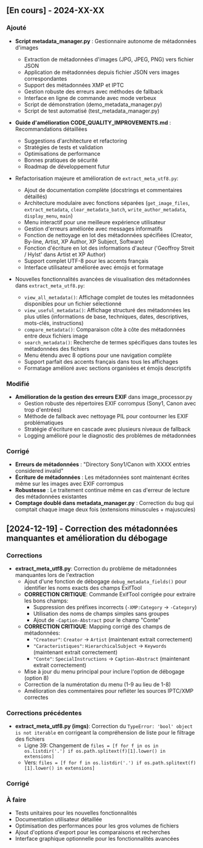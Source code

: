 ## [En cours] - 2024-XX-XX

### Ajouté
- **Script metadata_manager.py** : Gestionnaire autonome de métadonnées d'images
  - Extraction de métadonnées d'images (JPG, JPEG, PNG) vers fichier JSON
  - Application de métadonnées depuis fichier JSON vers images correspondantes
  - Support des métadonnées XMP et IPTC
  - Gestion robuste des erreurs avec méthodes de fallback
  - Interface en ligne de commande avec mode verbeux
  - Script de démonstration (demo_metadata_manager.py)
  - Script de test automatisé (test_metadata_manager.py)
- **Guide d'amélioration CODE_QUALITY_IMPROVEMENTS.md** : Recommandations détaillées
  - Suggestions d'architecture et refactoring
  - Stratégies de tests et validation
  - Optimisations de performance
  - Bonnes pratiques de sécurité
  - Roadmap de développement futur

- Refactorisation majeure et amélioration de `extract_meta_utf8.py`:
  - Ajout de documentation complète (docstrings et commentaires détaillés)
  - Architecture modulaire avec fonctions séparées (`get_image_files`, `extract_metadata`, `clear_metadata_batch`, `write_author_metadata`, `display_menu`, `main`)
  - Menu interactif pour une meilleure expérience utilisateur
  - Gestion d'erreurs améliorée avec messages informatifs
  - Fonction de nettoyage en lot des métadonnées spécifiées (Creator, By-line, Artist, XP Author, XP Subject, Software)
  - Fonction d'écriture en lot des informations d'auteur ('Geoffroy Streit / Hylst' dans Artist et XP Author)
  - Support complet UTF-8 pour les accents français
  - Interface utilisateur améliorée avec émojis et formatage

- Nouvelles fonctionnalités avancées de visualisation des métadonnées dans `extract_meta_utf8.py`:
  - `view_all_metadata()`: Affichage complet de toutes les métadonnées disponibles pour un fichier sélectionné
  - `view_useful_metadata()`: Affichage structuré des métadonnées les plus utiles (informations de base, techniques, dates, descriptives, mots-clés, instructions)
  - `compare_metadata()`: Comparaison côte à côte des métadonnées entre deux fichiers image
  - `search_metadata()`: Recherche de termes spécifiques dans toutes les métadonnées des fichiers
  - Menu étendu avec 8 options pour une navigation complète
  - Support parfait des accents français dans tous les affichages
  - Formatage amélioré avec sections organisées et émojis descriptifs

### Modifié
- **Amélioration de la gestion des erreurs EXIF** dans image_processor.py
  - Gestion robuste des répertoires EXIF corrompus (Sony1, Canon avec trop d'entrées)
  - Méthode de fallback avec nettoyage PIL pour contourner les EXIF problématiques
  - Stratégie d'écriture en cascade avec plusieurs niveaux de fallback
  - Logging amélioré pour le diagnostic des problèmes de métadonnées

### Corrigé
- **Erreurs de métadonnées** : "Directory Sony1/Canon with XXXX entries considered invalid"
- **Écriture de métadonnées** : Les métadonnées sont maintenant écrites même sur les images avec EXIF corrompus
- **Robustesse** : Le traitement continue même en cas d'erreur de lecture des métadonnées existantes
- **Comptage doublé dans metadata_manager.py** : Correction du bug qui comptait chaque image deux fois (extensions minuscules + majuscules)

## [2024-12-19] - Correction des métadonnées manquantes et amélioration du débogage

### Corrections
- **extract_meta_utf8.py**: Correction du problème de métadonnées manquantes lors de l'extraction
  - Ajout d'une fonction de débogage `debug_metadata_fields()` pour identifier les noms exacts des champs ExifTool
  - **CORRECTION CRITIQUE**: Commande ExifTool corrigée pour extraire les bons champs:
    - Suppression des préfixes incorrects (`-XMP:Category` → `-Category`)
    - Utilisation des noms de champs simples sans groupes
    - Ajout de `-Caption-Abstract` pour le champ "Conte"
  - **CORRECTION CRITIQUE**: Mapping corrigé des champs de métadonnées:
    - `"Createur"`: `Creator` → `Artist` (maintenant extrait correctement)
    - `"Caracteristiques"`: `HierarchicalSubject` → `Keywords` (maintenant extrait correctement)
    - `"Conte"`: `SpecialInstructions` → `Caption-Abstract` (maintenant extrait correctement)
  - Mise à jour du menu principal pour inclure l'option de débogage (option 8)
  - Correction de la numérotation du menu (1-9 au lieu de 1-8)
  - Amélioration des commentaires pour refléter les sources IPTC/XMP correctes

### Corrections précédentes
- **extract_meta_utf8.py (imgs)**: Correction du `TypeError: 'bool' object is not iterable` en corrigeant la compréhension de liste pour le filtrage des fichiers
  - Ligne 39: Changement de `files = [f for f in os in os.listdir('.') if os.path.splitext(f)[1].lower() in extensions]` 
  - Vers: `files = [f for f in os.listdir('.') if os.path.splitext(f)[1].lower() in extensions]`

### Corrigé

### À faire
- Tests unitaires pour les nouvelles fonctionnalités
- Documentation utilisateur détaillée
- Optimisation des performances pour les gros volumes de fichiers
- Ajout d'options d'export pour les comparaisons et recherches
- Interface graphique optionnelle pour les fonctionnalités avancées